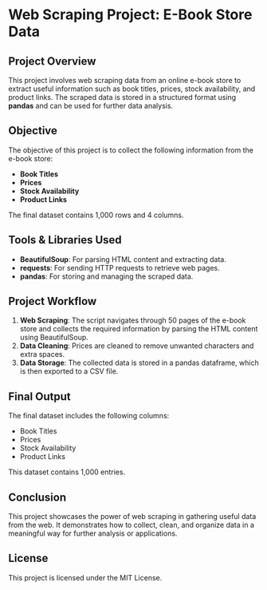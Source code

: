 
# Web Scraping Project: E-Book Store Data

## Project Overview
This project involves web scraping data from an online e-book store to extract useful information such as book titles, prices, stock availability, and product links. The scraped data is stored in a structured format using **pandas** and can be used for further data analysis.

## Objective
The objective of this project is to collect the following information from the e-book store:
- **Book Titles**
- **Prices**
- **Stock Availability**
- **Product Links**

The final dataset contains 1,000 rows and 4 columns.

## Tools & Libraries Used
- **BeautifulSoup**: For parsing HTML content and extracting data.
- **requests**: For sending HTTP requests to retrieve web pages.
- **pandas**: For storing and managing the scraped data.

## Project Workflow
1. **Web Scraping**: The script navigates through 50 pages of the e-book store and collects the required information by parsing the HTML content using BeautifulSoup.
2. **Data Cleaning**: Prices are cleaned to remove unwanted characters and extra spaces.
3. **Data Storage**: The collected data is stored in a pandas dataframe, which is then exported to a CSV file.

## Final Output
The final dataset includes the following columns:
- Book Titles
- Prices
- Stock Availability
- Product Links

This dataset contains 1,000 entries.

## Conclusion
This project showcases the power of web scraping in gathering useful data from the web. It demonstrates how to collect, clean, and organize data in a meaningful way for further analysis or applications.

## License
This project is licensed under the MIT License.
